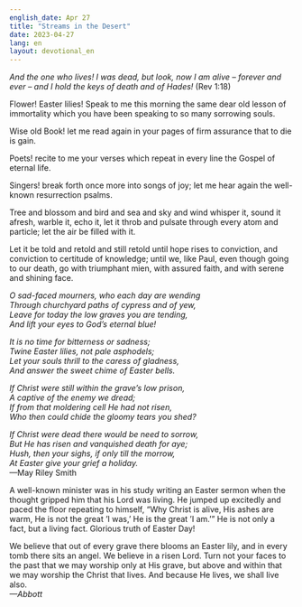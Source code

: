 ```yaml
---
english_date: Apr 27
title: "Streams in the Desert"
date: 2023-04-27
lang: en
layout: devotional_en
---
```





<p><em>And the one who lives! I was dead, but look, now I am alive – forever and ever – and I hold the keys of death and of Hades! </em>(Rev 1:18)

</p>

<p>Flower! Easter lilies! Speak to me this morning the same dear old lesson of immortality which you have been speaking to so many sorrowing souls.

</p>

<p>Wise old Book! let me read again in your pages of firm assurance that to die is gain.

</p>

<p>Poets! recite to me your verses which repeat in every line the Gospel of eternal life.

</p>

<p>Singers! break forth once more into songs of joy; let me hear again the well-known resurrection psalms.

</p>

<p>Tree and blossom and bird and sea and sky and wind whisper it, sound it afresh, warble it, echo it, let it throb and pulsate through every atom and particle; let the air be filled with it.

</p>

<p>Let it be told and retold and still retold until hope rises to conviction, and conviction to certitude of knowledge; until we, like Paul, even though going to our death, go with triumphant mien, with assured faith, and with serene and shining face.

</p>

<p><em>O sad-faced mourners, who each day are wending</em><br/> <em>Through churchyard paths of cypress and of yew,</em><br/> <em>Leave for today the low graves you are tending,</em><br/> <em>And lift your eyes to God’s eternal blue!</em>

</p>

<p><em>It is no time for bitterness or sadness;</em><br/> <em>Twine Easter lilies, not pale asphodels;</em><br/> <em>Let your souls thrill to the caress of gladness,</em><br/> <em>And answer the sweet chime of Easter bells.</em>

</p>

<p><em>If Christ were still within the grave’s low prison,</em><br/> <em>A captive of the enemy we dread;</em><br/> <em>If from that moldering cell He had not risen,</em><br/> <em>Who then could chide the gloomy tears you shed?</em>

</p>

<p><em>If Christ were dead there would be need to sorrow,</em><br/> <em>But He has risen and vanquished death for aye;</em><br/> <em>Hush, then your sighs, if only till the morrow,</em><br/> <em>At Easter give your grief a holiday.</em><br/> —May Riley Smith

</p>

<p>A well-known minister was in his study writing an Easter sermon when the thought gripped him that his Lord was living. He jumped up excitedly and paced the floor repeating to himself, “Why Christ is alive, His ashes are warm, He is not the great ’I was,’ He is the great ’I am.’” He is not only a fact, but a living fact. Glorious truth of Easter Day!

</p>

<p>We believe that out of every grave there blooms an Easter lily, and in every tomb there sits an angel. We believe in a risen Lord. Turn not your faces to the past that we may worship only at His grave, but above and within that we may worship the Christ that lives. And because He lives, we shall live also.<br/> <em>—Abbott</em>

</p>

<p></p>